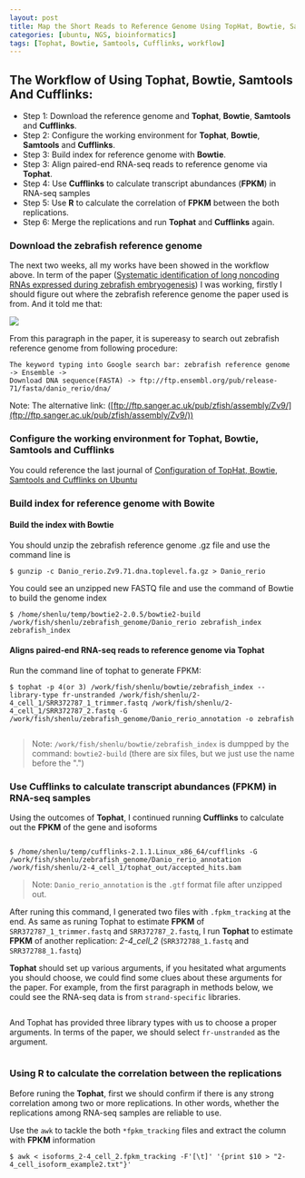 ```yaml
---
layout: post
title: Map the Short Reads to Reference Genome Using TopHat, Bowtie, Samtools and Cufflinks (Ubuntu) 
categories: [ubuntu, NGS, bioinformatics]
tags: [Tophat, Bowtie, Samtools, Cufflinks, workflow]
---
```


## The Workflow of Using Tophat, Bowtie, Samtools And Cufflinks:

- Step 1: Download the reference genome and **Tophat**, **Bowtie**, **Samtools** and **Cufflinks**.
- Step 2: Configure the working environment for **Tophat**, **Bowtie**, **Samtools**  and **Cufflinks**.
- Step 3: Build index for reference genome with **Bowtie**.
- Step 3: Align paired-end RNA-seq reads to reference genome via **Tophat**.
- Step 4: Use **Cufflinks** to calculate transcript abundances (**FPKM**) in RNA-seq samples
- Step 5: Use **R** to calculate the correlation of **FPKM** between the both replications.
- Step 6: Merge the replications and run **Tophat** and **Cufflinks** again.


### Download the zebrafish reference genome

The next two weeks, all my works have been showed in the workflow above. In term of the paper ([Systematic identification of long noncoding RNAs expressed during zebrafish embryogenesis](http://www.ncbi.nlm.nih.gov/pmc/articles/PMC3290793/)) I was working, firstly I should figure out where the zebrafish reference genome the paper used is from. And it told me that:

![](http://i.imgur.com/0j2PDa5.png)

From this paragraph in the paper, it is supereasy to search out zebrafish reference genome from
following procedure:

```
The keyword typing into Google search bar: zebrafish reference genome -> Ensemble ->
Download DNA sequence(FASTA) -> ftp://ftp.ensembl.org/pub/release-71/fasta/danio_rerio/dna/
```
Note: The alternative link: ([ftp://ftp.sanger.ac.uk/pub/zfish/assembly/Zv9/](ftp://ftp.sanger.ac.uk/pub/zfish/assembly/Zv9/))

### Configure the working environment for **Tophat**, **Bowtie**, **Samtools**  and **Cufflinks**  

You could reference the last journal of [Configuration of TopHat, Bowtie, Samtools and Cufflinks on Ubuntu](http://lushen.github.com/en/2013/09/Tophat%26Bowtie%26Cufflinks-1-2013/)  

### Build index for reference genome with **Bowite**  

#### Build the index with Bowtie   
You should unzip the zebrafish reference genome .gz file and use the command line is  
  
```   
$ gunzip -c Danio_rerio.Zv9.71.dna.toplevel.fa.gz > Danio_rerio   
```  
  
You could see an unzipped new FASTQ file and use the command of Bowtie to build the genome
index   

```   
$ /home/shenlu/temp/bowtie2-2.0.5/bowtie2-build /work/fish/shenlu/zebrafish_genome/Danio_rerio zebrafish_index zebrafish_index   
```   
#### Aligns paired-end RNA-seq reads to reference genome via Tophat   
Run the command line of tophat to generate FPKM:   

```    
$ tophat -p 4(or 3) /work/fish/shenlu/bowtie/zebrafish_index --library-type fr-unstranded /work/fish/shenlu/2-4_cell_1/SRR372787_1_trimmer.fastq /work/fish/shenlu/2-4_cell_1/SRR372787_2.fastq -G /work/fish/shenlu/zebrafish_genome/Danio_rerio_annotation -o zebrafish     
``` 
![]()

> Note: `/work/fish/shenlu/bowtie/zebrafish_index` is dumpped by the command: `bowtie2-build` (there
are six files, but we just use the name before the ".")   


### Use Cufflinks to calculate transcript abundances (FPKM) in RNA-seq samples

Using the outcomes of **Tophat**, I continued running **Cufflinks** to calculate out the **FPKM** of the gene and isoforms  

![]()

```   
$ /home/shenlu/temp/cufflinks-2.1.1.Linux_x86_64/cufflinks -G /work/fish/shenlu/zebrafish_genome/Danio_rerio_annotation /work/fish/shenlu/2-4_cell_1/tophat_out/accepted_hits.bam   
```   

> Note: `Danio_rerio_annotation` is the `.gtf` format file after unzipped out.

After runing this command, I generated two files with ```.fpkm_tracking``` at the end. As same as runing Tophat to estimate **FPKM** of ```SRR372787_1_trimmer.fastq``` and ```SRR372787_2.fastq```, I run **Tophat** to estimate **FPKM** of another replication: *2-4_cell_2* (```SRR372788_1.fastq``` and ```SRR372788_1.fastq```)

**Tophat** should set up various arguments, if you hesitated what arguments you should choose, we could find some clues about these arguments for the paper. For example, from the first paragraph in methods below, we could see the RNA-seq data is from ```strand-specific``` libraries.

![]()

And Tophat has provided three library types with us to choose a proper arguments. In terms of the paper, we should select ```fr-unstranded``` as the argument.   

![]()

### Using R to calculate the correlation between the replications   

Before runing the **Tophat**, first we should confirm if there is any strong correlation among two or more replications. In other words, whether the replications among RNA-seq samples are reliable to use.

Use the ```awk``` to tackle the both ```*fpkm_tracking``` files and extract the column with **FPKM** information

```   
$ awk < isoforms_2-4_cell_2.fpkm_tracking -F'[\t]' '{print $10 > "2-4_cell_isoform_example2.txt"}'   
```  
  

